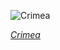 
![Crimea](https://www.gstatic.com/prettyearth/assets/full/6057.jpg)

*[Crimea](https://www.google.com/maps/@46.117617,33.896899,15z/data=!3m1!1e3)*
